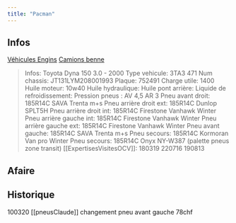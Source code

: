 ```yaml
---
title: "Pacman"
---
```


## Infos
[Véhicules Engins](notes/engins%20de%20transport/véhicules/L_VehiculesEngins.md) [Camions benne](notes/engins%20de%20transport/véhicules/C_CamionsBenne.md)

> Infos: Toyota Dyna 150 3.0 - 2000
Type vehicule: 3TA3 471
Num chassis: JT131LYM208001993
Plaque: 752491
Charge utile: 1400
Huile moteur: 10w40
Huile hydraulique:
Huile pont arrière:
Liquide de refroidissement:
Pression pneus : AV 4,5 AR 3
Pneu avant droit: 185R14C SAVA Trenta m+s
Pneu arrière droit ext: 185R14C Dunlop SPLT5H
Pneu arrière droit int: 185R14C Firestone Vanhawk Winter
Pneu arrière gauche int: 185R14C Firestone Vanhawk Winter
Pneu arrière gauche ext: 185R14C Firestone Vanhawk Winter
Pneu avant gauche: 185R14C SAVA Trenta m+s
Pneu secours: 185R14C Kormoran Van pro Winter
Pneu secours: 185R14C Onyx NY-W387 (palette pneus zone transit)
[[ExpertisesVisitesOCV]]: 180319 220716 190813

## Afaire

## Historique
100320 [[pneusClaude]] changement pneu avant gauche 78chf
